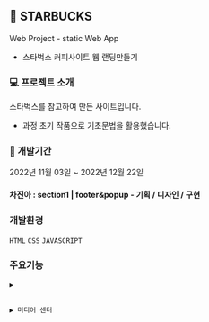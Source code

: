 ## :small_blue_diamond: STARBUCKS
Web Project - static Web App 
- 스타벅스 커피사이트 웹 랜딩만들기 

### :computer: 프로젝트 소개
스타벅스를 참고하여 만든 사이트입니다. 
- 과정 초기 작품으로 기초문법을 활용했습니다.

### :date: 개발기간
2022년 11월 03일 ~ 2022년 12월 22일

#### 차진아 : section1 | footer&popup - 기획 / 디자인 / 구현

### 개발환경
 `HTML` `CSS` `JAVASCRIPT`

### 주요기능

 	▶️ 

  
 	▶️ 미디어 센터
